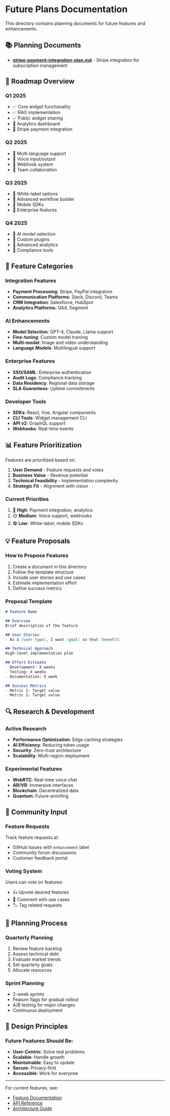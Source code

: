 # Future Plans Documentation

This directory contains planning documents for future features and enhancements.

## 📚 Planning Documents

- [**stripe-payment-integration-plan.md**](./stripe-payment-integration-plan.md) - Stripe integration for subscription management

## 🚀 Roadmap Overview

### Q1 2025
- ✅ Core widget functionality
- ✅ RAG implementation
- ✅ Public widget sharing
- 🚧 Analytics dashboard
- 📅 Stripe payment integration

### Q2 2025
- 📅 Multi-language support
- 📅 Voice input/output
- 📅 Webhook system
- 📅 Team collaboration

### Q3 2025
- 📅 White-label options
- 📅 Advanced workflow builder
- 📅 Mobile SDKs
- 📅 Enterprise features

### Q4 2025
- 📅 AI model selection
- 📅 Custom plugins
- 📅 Advanced analytics
- 📅 Compliance tools

## 🎯 Feature Categories

### Integration Features
- **Payment Processing**: Stripe, PayPal integration
- **Communication Platforms**: Slack, Discord, Teams
- **CRM Integration**: Salesforce, HubSpot
- **Analytics Platforms**: GA4, Segment

### AI Enhancements
- **Model Selection**: GPT-4, Claude, Llama support
- **Fine-tuning**: Custom model training
- **Multi-modal**: Image and video understanding
- **Language Models**: Multilingual support

### Enterprise Features
- **SSO/SAML**: Enterprise authentication
- **Audit Logs**: Compliance tracking
- **Data Residency**: Regional data storage
- **SLA Guarantees**: Uptime commitments

### Developer Tools
- **SDKs**: React, Vue, Angular components
- **CLI Tools**: Widget management CLI
- **API v2**: GraphQL support
- **Webhooks**: Real-time events

## 📊 Feature Prioritization

Features are prioritized based on:

1. **User Demand** - Feature requests and votes
2. **Business Value** - Revenue potential
3. **Technical Feasibility** - Implementation complexity
4. **Strategic Fit** - Alignment with vision

### Current Priorities
1. 🔴 **High**: Payment integration, analytics
2. 🟡 **Medium**: Voice support, webhooks
3. 🟢 **Low**: White-label, mobile SDKs

## 💡 Feature Proposals

### How to Propose Features
1. Create a document in this directory
2. Follow the template structure
3. Include user stories and use cases
4. Estimate implementation effort
5. Define success metrics

### Proposal Template
```markdown
# Feature Name

## Overview
Brief description of the feature

## User Stories
- As a [user type], I want [goal] so that [benefit]

## Technical Approach
High-level implementation plan

## Effort Estimate
- Development: X weeks
- Testing: X weeks
- Documentation: X week

## Success Metrics
- Metric 1: Target value
- Metric 2: Target value
```

## 🔍 Research & Development

### Active Research
- **Performance Optimization**: Edge caching strategies
- **AI Efficiency**: Reducing token usage
- **Security**: Zero-trust architecture
- **Scalability**: Multi-region deployment

### Experimental Features
- **WebRTC**: Real-time voice chat
- **AR/VR**: Immersive interfaces
- **Blockchain**: Decentralized data
- **Quantum**: Future-proofing

## 🤝 Community Input

### Feature Requests
Track feature requests at:
- GitHub Issues with `enhancement` label
- Community forum discussions
- Customer feedback portal

### Voting System
Users can vote on features:
- 👍 Upvote desired features
- 💬 Comment with use cases
- 🏷️ Tag related requests

## 📅 Planning Process

### Quarterly Planning
1. Review feature backlog
2. Assess technical debt
3. Evaluate market trends
4. Set quarterly goals
5. Allocate resources

### Sprint Planning
- 2-week sprints
- Feature flags for gradual rollout
- A/B testing for major changes
- Continuous deployment

## 🎨 Design Principles

### Future Features Should Be:
- **User-Centric**: Solve real problems
- **Scalable**: Handle growth
- **Maintainable**: Easy to update
- **Secure**: Privacy-first
- **Accessible**: Work for everyone

---

For current features, see:
- [Feature Documentation](../FEATURES/)
- [API Reference](../API/)
- [Architecture Guide](../ARCHITECTURE/)